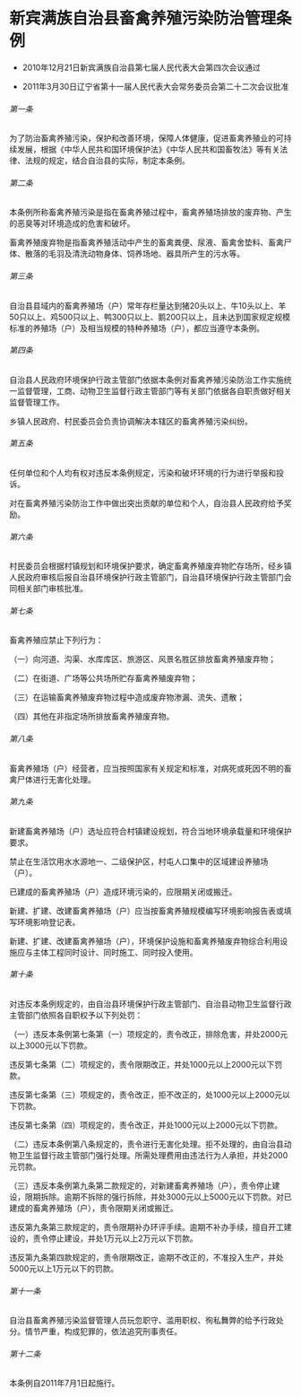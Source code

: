 # 新宾满族自治县畜禽养殖污染防治管理条例

- 2010年12月21日新宾满族自治县第七届人民代表大会第四次会议通过

- 2011年3月30日辽宁省第十一届人民代表大会常务委员会第二十二次会议批准

<!-- INFO END -->

###### 第一条

为了防治畜禽养殖污染，保护和改善环境，保障人体健康，促进畜禽养殖业的可持续发展，根据《中华人民共和国环境保护法》《中华人民共和国畜牧法》等有关法律、法规的规定，结合自治县的实际，制定本条例。

###### 第二条

本条例所称畜禽养殖污染是指在畜禽养殖过程中，畜禽养殖场排放的废弃物、产生的恶臭等对环境造成的危害和破坏。

畜禽养殖废弃物是指畜禽养殖活动中产生的畜禽粪便、尿液、畜禽舍垫料、畜禽尸体、散落的毛羽及清洗动物身体、饲养场地、器具所产生的污水等。

###### 第三条

自治县县域内的畜禽养殖场（户）常年存栏量达到猪20头以上、牛10头以上、羊50只以上、鸡500只以上、鸭300只以上、鹅200只以上，且未达到国家规定规模标准的养殖场（户）及相当规模的特种养殖场（户），都应当遵守本条例。

###### 第四条

自治县人民政府环境保护行政主管部门依据本条例对畜禽养殖污染防治工作实施统一监督管理，工商、动物卫生监督行政主管部门等有关部门依据各自职责做好相关监督管理工作。

乡镇人民政府、村民委员会负责协调解决本辖区的畜禽养殖污染纠纷。

###### 第五条

任何单位和个人均有权对违反本条例规定，污染和破坏环境的行为进行举报和投诉。

对在畜禽养殖污染防治工作中做出突出贡献的单位和个人，自治县人民政府给予奖励。

###### 第六条

村民委员会根据村镇规划和环境保护要求，确定畜禽养殖废弃物贮存场所，经乡镇人民政府审核后报自治县环境保护行政主管部门，自治县环境保护行政主管部门会同相关部门审核批准。

###### 第七条

畜禽养殖应禁止下列行为：

（一）向河道、沟渠、水库库区、旅游区、风景名胜区排放畜禽养殖废弃物；

（二）在街道、广场等公共场所贮存畜禽养殖废弃物；

（三）在运输畜禽养殖废弃物过程中造成废弃物渗漏、流失、遗散；

（四）其他在非指定场所排放畜禽养殖废弃物。

###### 第八条

畜禽养殖场（户）经营者，应当按照国家有关规定和标准，对病死或死因不明的畜禽尸体进行无害化处理。

###### 第九条

新建畜禽养殖场（户）选址应符合村镇建设规划，符合当地环境承载量和环境保护要求。

禁止在生活饮用水水源地一、二级保护区，村屯人口集中的区域建设养殖场（户）。

已建成的畜禽养殖场（户）造成环境污染的，应限期关闭或搬迁。

新建、扩建、改建畜禽养殖场（户）应当按畜禽养殖规模编写环境影响报告表或填写环境影响登记表。

新建、扩建、改建畜禽养殖场（户），环境保护设施和畜禽养殖废弃物综合利用设施应与主体工程同时设计、同时施工、同时投入使用。

###### 第十条

对违反本条例规定的，由自治县环境保护行政主管部门、自治县动物卫生监督行政主管部门依照各自职权予以下列处罚：

（一）违反本条例第七条第（一）项规定的，责令改正，排除危害，并处2000元以上3000元以下罚款。

违反第七条第（二）项规定的，责令限期改正，并处1000元以上2000元以下罚款。

违反第七条第（三）项规定的，责令改正，拒不改正的，处1000元以上2000元以下罚款。

违反第七条第（四）项规定的，责令改正，并处1000元以上2000元以下罚款。

（二）违反本条例第八条规定的，责令进行无害化处理。拒不处理的，由自治县动物卫生监督行政主管部门强行处理。所需处理费用由违法行为人承担，并处2000元罚款。

（三）违反本条例第九条第二款规定的，对新建畜禽养殖场（户），责令停止建设，限期拆除。逾期不拆除的强行拆除，并处3000元以上5000元以下罚款。对已建成的畜禽养殖场（户），责令限期关闭或搬迁。

违反第九条第三款规定的，责令限期补办环评手续。逾期不补办手续，擅自开工建设的，责令停止建设，并处1万元以上2万元以下罚款。

违反第九条第四款规定的，责令限期改正，逾期不改正的，不准投入生产，并处5000元以上1万元以下的罚款。

###### 第十一条

自治县畜禽养殖污染监督管理人员玩忽职守、滥用职权、徇私舞弊的给予行政处分。情节严重，构成犯罪的，依法追究刑事责任。

###### 第十二条

本条例自2011年7月1日起施行。
